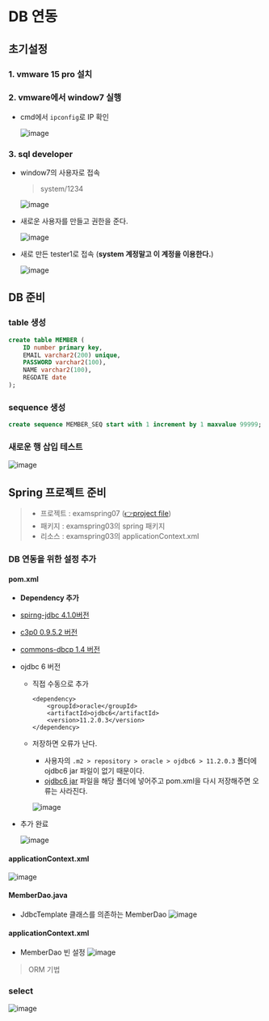 # DB 연동
## 초기설정
### 1. vmware 15 pro 설치
### 2. vmware에서 window7 실행
- cmd에서 `ipconfig`로 IP 확인  

  ![image](https://user-images.githubusercontent.com/79209568/122333030-76209400-cf72-11eb-9005-080b3f277d67.png)

### 3. sql developer
- window7의 사용자로 접속
  > system/1234

  ![image](https://user-images.githubusercontent.com/79209568/122333210-c566c480-cf72-11eb-8a12-278f16625713.png)
- 새로운 사용자를 만들고 권한을 준다.

  ![image](https://user-images.githubusercontent.com/79209568/122333269-db748500-cf72-11eb-84ea-8cd72f86b6ad.png)
- 새로 만든 tester1로 접속 (**system 계정말고 이 계정을 이용한다.**)

  ![image](https://user-images.githubusercontent.com/79209568/122333311-e92a0a80-cf72-11eb-9b68-9f97bc8064f5.png)

## DB 준비
### table 생성
```sql
create table MEMBER (
    ID number primary key,
    EMAIL varchar2(200) unique,
    PASSWORD varchar2(100),
    NAME varchar2(100),
    REGDATE date
);
```
### sequence 생성
```sql
create sequence MEMBER_SEQ start with 1 increment by 1 maxvalue 99999;
```

### 새로운 행 삽입 테스트
![image](https://user-images.githubusercontent.com/79209568/122334683-0fe94080-cf75-11eb-8533-38cfdb47c6a8.png)

## Spring 프로젝트 준비
> - 프로젝트 : examspring07 ([👉project file](https://github.com/Clary0122/TIL/blob/main/Spring/project/examspring07))
> - 패키지 : examspring03의 spring 패키지
> - 리소스 : examspring03의 applicationContext.xml

### DB 연동을 위한 설정 추가
#### pom.xml
- **Dependency 추가**
- [spirng-jdbc 4.1.0버전](https://mvnrepository.com/artifact/org.springframework/spring-jdbc/4.1.0.RELEASE)
- [c3p0 0.9.5.2 버전](https://mvnrepository.com/artifact/com.mchange/c3p0/0.9.5.2)
- [commons-dbcp 1.4 버전](https://mvnrepository.com/artifact/commons-dbcp/commons-dbcp/1.4)
- ojdbc 6 버전
  - 직접 수동으로 추가
    ```
    <dependency>
        <groupId>oracle</groupId>
        <artifactId>ojdbc6</artifactId>
        <version>11.2.0.3</version>
    </dependency>
    ```
  - 저장하면 오류가 난다.
    - 사용자의 `.m2 > repository > oracle > ojdbc6 > 11.2.0.3` 폴더에 ojdbc6 jar 파일이 없기 때문이다.
    - [ojdbc6 jar](https://github.com/Clary0122/TIL/blob/main/Spring/project/ojdbc6-11.2.0.3.jar) 파일을 해당 폴더에 넣어주고 pom.xml을 다시 저장해주면 오류는 사라진다.
    
    ![image](https://user-images.githubusercontent.com/79209568/122336863-6b68fd80-cf78-11eb-938c-2dd10e48fff6.png)
- 추가 완료
  
  ![image](https://user-images.githubusercontent.com/79209568/122337078-c864b380-cf78-11eb-9738-1be9e8eb7cf5.png)

#### applicationContext.xml
![image](https://user-images.githubusercontent.com/79209568/122340392-2abfb300-cf7d-11eb-9de7-b7182bf82003.png)

#### MemberDao.java
- JdbcTemplate 클래스를 의존하는 MemberDao
![image](https://user-images.githubusercontent.com/79209568/122342349-7e330080-cf7f-11eb-8da0-c6e8248d8293.png)

#### applicationContext.xml
- MemberDao 빈 설정
![image](https://user-images.githubusercontent.com/79209568/122342572-c2be9c00-cf7f-11eb-9a06-ddb6709c68f9.png)

> ORM 기법

### select 
![image](https://user-images.githubusercontent.com/79209568/122342792-f7325800-cf7f-11eb-9b22-2c2285a4eb03.png)
